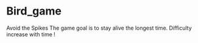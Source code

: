# Bird_game
Avoid the Spikes
The game goal is to stay alive the longest time.
Difficulty increase with time !

